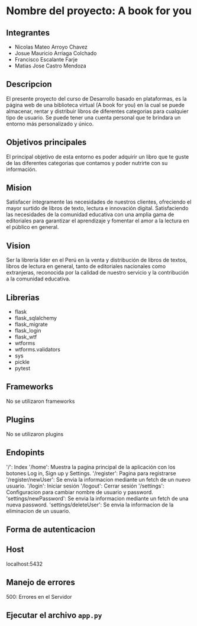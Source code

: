# Nombre del proyecto: A book for you

## Integrantes

- Nicolas Mateo Arroyo Chavez
- Josue Mauricio Arriaga Colchado
- Francisco Escalante Farje
- Matias Jose Castro Mendoza

## Descripcion
El presente proyecto del curso de Desarrollo basado en plataformas, es la página web de una biblioteca virtual (A book for you) en la cual se puede almacenar, rentar y distribuir libros de diferentes categorias para cualquier tipo de usuario. Se puede tener una cuenta personal que te brindara un entorno más personalizado y único.

## Objetivos principales
El principal objetivo de esta entorno es poder adquirir un libro que te guste de las diferentes categorias que contamos y poder nutrirte con su información.

## Mision
Satisfacer íntegramente las necesidades de nuestros clientes, ofreciendo el mayor surtido de libros de texto, lectura e innovación digital.  Satisfaciendo las necesidades de la comunidad educativa con una amplia gama de editoriales para garantizar el aprendizaje y fomentar el amor a la lectura en el público en general.

## Vision
Ser la librería líder en el Perú en la venta y distribución de libros de textos, libros de lectura en general, tanto de editoriales nacionales como extranjeras, reconocida por la calidad de nuestro servicio y la contribución a la comunidad educativa.

## Librerias
- flask
- flask_sqlalchemy
- flask_migrate
- flask_login
- flask_wtf
- wtforms
- wtforms.validators
- sys
- pickle
- pytest

## Frameworks
No se utilizaron frameworks

## Plugins
No se utilizaron plugins

## Endopints
'/': Index
'/home': Muestra la pagina principal de la aplicación con los botones Log in, Sign up y Settings.
'/register': Pagina para registrarse
'/register/newUser': Se envia la informacion mediante un fetch de un nuevo usuario.
'/login': Iniciar sesión
'/logout': Cerrar sesión
'/settings': Configuracion para cambiar nombre de usuario y password.
'settings/newPassword': Se envia la informacion mediante un fetch de una nueva password.
'settings/deleteUser':  Se envia la informacion de la eliminacion de un usuario.

## Forma de autenticacion

## Host
localhost:5432

## Manejo de errores
500: Errores en el Servidor

## Ejecutar el archivo `app.py`
